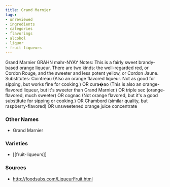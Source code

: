```yaml
---
title: Grand Marnier
tags:
- unreviewed
- ingredients
- categories
- flavorings
- alcohol
- liquor
- fruit-liqueurs
---
```

Grand Marnier GRAHN mahr-NYAY Notes: This is a fairly sweet brandy-based orange liqueur. There are two kinds: the well-regarded red, or Cordon Rouge, and the sweeter and less potent yellow, or Cordon Jaune. Substitutes: Cointreau (Also an orange flavored liqueur. Not as good for sipping, but works fine for cooking.) OR cura�ao (This is also an orange-flavored liqueur, but it's sweeter than Grand Marnier.) OR triple sec (orange-flavored, much sweeter) OR cognac (Not orange flavored, but it's a good substitute for sipping or cooking.) OR Chambord (similar quality, but raspberry-flavored) OR unsweetened orange juice concentrate

### Other Names

* Grand Marnier

### Varieties

* [[fruit-liqueurs]]

### Sources
* http://foodsubs.com/LiqueurFruit.html
